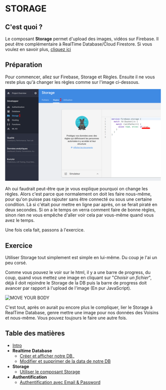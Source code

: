 # STORAGE

## C'est quoi ?
Le composant **Storage** permet d'upload des images, vidéos sur Firebase. Il peut être complémentaire à RealTime Database/Cloud Firestore. Si vous voulez en savoir plus, <a href="https://firebase.google.com/docs/storage/" target="_blank">cliquez ici</a>

## Préparation

Pour commencer, allez sur Firebase, Storage et Règles.
Ensuite il ne vous reste plus qu'à changer les règles comme sur l'image ci-dessous.

![Change règle](../assets/storage-regle.png "Le chemin à suivre")

Ah oui faudrait peut-être que je vous explique pourquoi on change les règles. Alors c'est parce que normalement on doit les faire nous-même, pour qu'on puisse pas rajouter sans être connecté ou sous une certaine condition. Là si c'était pour mettre en ligne par après, on se ferait piraté en deux secondes.
Si on a le temps on verra comment faire de bonne règles, sinon rien ne vous empêche d'aller voir cela par vous-même quand vous avez le temps.

Une fois cela fait, passons à l'exercice.

## Exercice

Utiliser Storage tout simplement est simple en lui-même. Du coup je l'ai un peu corsé.

Comme vous pouvez le voir sur le html, il y a une barre de progress, du coup, quand vous mettez une image en cliquant sur "*Choisir un fichier*", déjà il doit rejoindre le Storage de la DB puis la barre de progress doit avancer par rapport à l'upload de l'image (En pur JavaScript).

![MOVE YOUR BODY](https://media.giphy.com/media/14qb1Uhf40ndw4/giphy.gif "MOVE YOUR BODY")

C'est tout, après on aurait pu encore plus le compliquer, lier le Storage à RealTime Database, genre mettre une image pour nos données des Voisins et nous-même. Vous pouvez toujours le faire une autre fois.

## Table des matières

  - [Intro](../intro.md) 
  - **Realtime Database**
    - [Créer et afficher notre DB](../1_Realtime_Database/exercice01.md)_
    - [Modifier et supprimer de la data de notre DB](../1_Realtime_Database/exercice02.md)
  - **Storage**
    - [Utiliser le composant Storage](./exercice01.md)
  - **Authentification**
    - [Authentification avec Email & Password](../3_Authentification/exercice01.md)